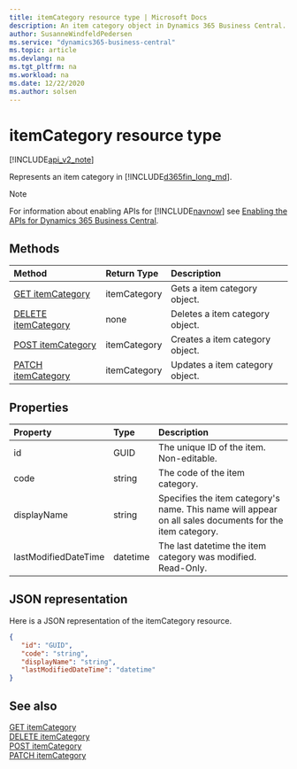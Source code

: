 ```yaml
---
title: itemCategory resource type | Microsoft Docs
description: An item category object in Dynamics 365 Business Central.
author: SusanneWindfeldPedersen
ms.service: "dynamics365-business-central"
ms.topic: article
ms.devlang: na
ms.tgt_pltfrm: na
ms.workload: na
ms.date: 12/22/2020
ms.author: solsen
---
```


# itemCategory resource type

[!INCLUDE[api_v2_note](../../includes/api_v2_note.md)]

Represents an item category in [!INCLUDE[d365fin_long_md](../../includes/d365fin_long_md.md)].

> [!NOTE]  
> For information about enabling APIs for [!INCLUDE[navnow](../../includes/navnow_md.md)] see [Enabling the APIs for Dynamics 365 Business Central](../enabling-apis-for-dynamics-nav.md).

## Methods
| Method | Return Type|Description |
|:--------------------|:-----------|:-------------------------|
|[GET itemCategory](../api/dynamics_itemCategory_Get.md)|itemCategory|Gets a item category object.|
|[DELETE itemCategory](../api/dynamics_itemCategory_Delete.md)|none|Deletes a item category object.|
|[POST itemCategory](../api/dynamics_itemCategory_Create.md)|itemCategory|Creates a item category object.|
|[PATCH itemCategory](../api/dynamics_itemCategory_Update.md)|itemCategory|Updates a item category object.|






## Properties

| Property           | Type   |Description     |
|:-------------------|:-------|:---------------|
|id|GUID|The unique ID of the item. Non-editable.|
|code|string|The code of the item category.|
|displayName|string|Specifies the item category's name. This name will appear on all sales documents for the item category.|
|lastModifiedDateTime|datetime|The last datetime the item category was modified. Read-Only.|


## JSON representation

Here is a JSON representation of the itemCategory resource.


```json
{
   "id": "GUID",
   "code": "string",
   "displayName": "string",
   "lastModifiedDateTime": "datetime"
}
```
## See also

[GET itemCategory](../api/dynamics_itemCategory_Get.md)   
[DELETE itemCategory](../api/dynamics_itemCategory_Delete.md)   
[POST itemCategory](../api/dynamics_itemCategory_Create.md)   
[PATCH itemCategory](../api/dynamics_itemCategory_Update.md)   

